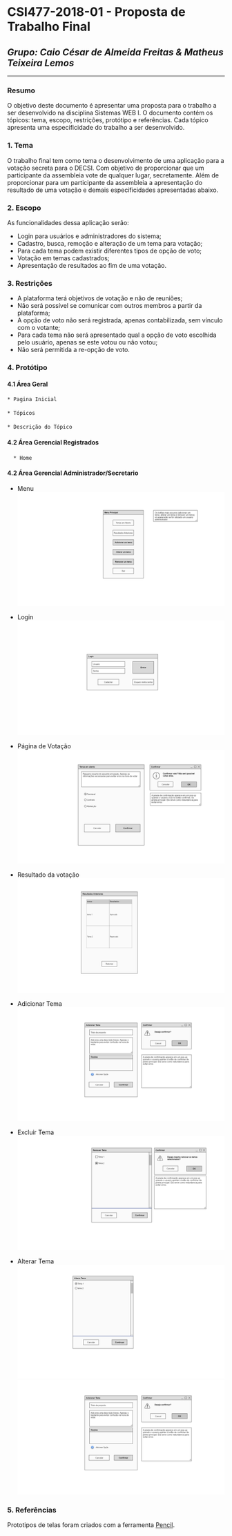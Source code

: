 # **CSI477-2018-01 - Proposta de Trabalho Final**
## *Grupo: Caio César de Almeida Freitas & Matheus Teixeira Lemos*

--------------

<!-- Descrever um resumo sobre o trabalho. -->

### Resumo
O objetivo deste documento é apresentar uma proposta para o trabalho a ser desenvolvido na disciplina Sistemas WEB I. O documento contém os tópicos: tema, escopo, restrições, protótipo e referências. Cada tópico apresenta uma especificidade do trabalho a ser desenvolvido.
<!-- Apresentar o tema. -->
### 1. Tema

  O trabalho final tem como tema o desenvolvimento de uma aplicação para a votação secreta para o DECSI. Com objetivo de proporcionar que um participante da assembleia vote de qualquer lugar, secretamente. Além de proporcionar para um participante da assembleia a apresentação do resultado de uma votação e demais especificidades apresentadas abaixo. 

<!-- Descrever e limitar o escopo da aplicação. -->
### 2. Escopo

As funcionalidades dessa aplicação serão:
* Login para usuários e administradores do sistema;
* Cadastro, busca, remoção e alteração de um tema para votação;
* Para cada tema podem existir diferentes tipos de opção de voto;
* Votação em temas cadastrados;
* Apresentação de resultados ao fim de uma votação.

<!-- Apresentar restrições de funcionalidades e de escopo. -->
### 3. Restrições

* A plataforma terá objetivos de votação e não de reuniões;
* Não será possível se comunicar com outros membros a partir da plataforma;
* A opção de voto não será registrada, apenas contabilizada, sem vínculo com o votante;
* Para cada tema não será apresentado qual a opção de voto escolhida pelo usuário, apenas se este votou ou não votou;
* Não será permitida a re-opção de voto.


<!-- Construir alguns protótipos para a aplicação, disponibilizá-los no Github e descrever o que foi considerado. //-->
### 4. Protótipo
#### 4.1 Área Geral
    * Pagina Inicial
    
    * Tópicos
    
    * Descrição do Tópico
    
#### 4.2 Área Gerencial Registrados
      * Home
#### 4.2 Área Gerencial Administrador/Secretario
  * Menu
  ![Menu](https://raw.githubusercontent.com/UFOP-CSI477/2018-01-trabalho-final-votacao-secreta-para-o-decsi/master/Prototipos/Prototipos%20de%20Tela/menu.png)
  
  * Login 
  ![Login](https://raw.githubusercontent.com/UFOP-CSI477/2018-01-trabalho-final-votacao-secreta-para-o-decsi/master/Prototipos/Prototipos%20de%20Tela/main.png)
  
  * Página de Votação
    ![Votação](https://raw.githubusercontent.com/UFOP-CSI477/2018-01-trabalho-final-votacao-secreta-para-o-decsi/master/Prototipos/Prototipos%20de%20Tela/openthemes.png)
    
  * Resultado da votação
     ![Resultado](https://raw.githubusercontent.com/UFOP-CSI477/2018-01-trabalho-final-votacao-secreta-para-o-decsi/master/Prototipos/Prototipos%20de%20Tela/results.png)
    
  * Adicionar Tema
    ![Adição](https://raw.githubusercontent.com/UFOP-CSI477/2018-01-trabalho-final-votacao-secreta-para-o-decsi/master/Prototipos/Prototipos%20de%20Tela/addtheme.png)
    
  * Excluir Tema
    ![Exclusão](https://raw.githubusercontent.com/UFOP-CSI477/2018-01-trabalho-final-votacao-secreta-para-o-decsi/master/Prototipos/Prototipos%20de%20Tela/removetheme.png)
    
   * Alterar Tema
    ![Seleção](https://raw.githubusercontent.com/UFOP-CSI477/2018-01-trabalho-final-votacao-secreta-para-o-decsi/master/Prototipos/Prototipos%20de%20Tela/alterartheme.png)   
    ![Alterar](https://raw.githubusercontent.com/UFOP-CSI477/2018-01-trabalho-final-votacao-secreta-para-o-decsi/master/Prototipos/Prototipos%20de%20Tela/alterartheme2.png)
    
   
    
    
  

### 5. Referências
Prototipos de telas foram criados com a ferramenta [Pencil](https://pencil.evolus.vn/).
